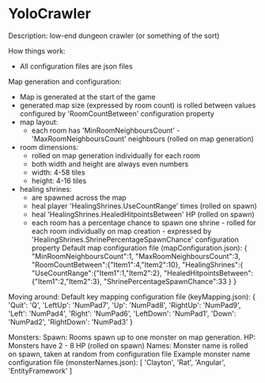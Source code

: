 # YoloCrawler

Description:
low-end dungeon crawler (or something of the sort)

How things work:
- All configuration files are json files

Map generation and configuration:
- Map is generated at the start of the game
- generated map size (expressed by room count) is rolled between values configured by 'RoomCountBetween' configuration property
- map layout:
    - each room has 'MinRoomNeighboursCount' - 'MaxRoomNeighboursCount' neighbours (rolled on map generation) 
- room dimensions:
    - rolled on map generation individually for each room
    - both width and height are always even numbers
    - width: 4-58 tiles
    - height: 4-16 tiles
- healing shrines:
    - are spawned across the map
    - heal player 'HealingShrines.UseCountRange' times (rolled on spawn)
    - heal 'HealingShrines.HealedHitpointsBetween' HP (rolled on spawn)
    - each room has a percentage chance to spawn one shrine - rolled for each room individually on map creation - expressed by 'HealingShrines.ShrinePercentageSpawnChance' configuration property
Default map configuration file (mapConfiguration.json):
{
    "MinRoomNeighboursCount":1,
    "MaxRoomNeighboursCount":3,
    "RoomCountBetween":{"Item1":4,"Item2":10},
    "HealingShrines":{
        "UseCountRange":{"Item1":1,"Item2":2},
        "HealedHitpointsBetween":{"Item1":2,"Item2":3},
        "ShrinePercentageSpawnChance":33
    }
}

Moving around:
Default key mapping configuration file (keyMapping.json):
{
    'Quit': 'Q',
    'LeftUp': 'NumPad7',
    'Up': 'NumPad8',
    'RightUp': 'NumPad9',
    'Left': 'NumPad4',
    'Right': 'NumPad6',
    'LeftDown': 'NumPad1',
    'Down': 'NumPad2',
    'RightDown': 'NumPad3'
}

Monsters:
Spawn: Rooms spawn up to one monster on map generation.
HP: Monsters have 2 - 8 HP (rolled on spawn)
Names: Monster name is rolled on spawn, taken at random from configuration file
Example monster name configuration file (monsterNames.json):
[
    'Clayton',
    'Rat',
    'Angular',
    'EntityFramework'
]